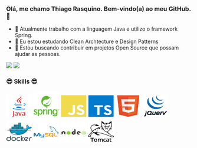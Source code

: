 ### Olá, me chamo Thiago Rasquino. Bem-vindo(a) ao meu GitHub. 👋

- 🔭 Atualmente trabalho com a linguagem Java e utilizo o framework Spring.
- 🌱 Eu estou estudando Clean Archtecture e Design Patterns
- 👯 Estou buscando contribuir em projetos Open Source que possam ajudar as pessoas.

<div>
  <a href = "mailto:thiago.programador.net@gmail.com"><img src="https://img.shields.io/badge/-Gmail-%23333?style=for-the-badge&logo=gmail&logoColor=white" target="_blank"></a>
  <a href="https://www.linkedin.com/in/thiago-augusto-da-silva-rasquino-52304240" target="_blank"><img src="https://img.shields.io/badge/-LinkedIn-%230077B5?style=for-the-badge&logo=linkedin&logoColor=white" target="_blank"></a>  
</div>

### 😎 Skills 😎
<div style="display: inline_block">
  <img align="center" alt="Thiago-Java" height="60" width="70" src="https://github.com/devicons/devicon/blob/master/icons/java/java-original-wordmark.svg">
  <img align="center" alt="Thiago-Spring" height="80" width="70" src="https://github.com/devicons/devicon/blob/master/icons/spring/spring-original-wordmark.svg">
  <img align="center" alt="Thiago-Js" height="60" width="70" src="https://raw.githubusercontent.com/devicons/devicon/master/icons/javascript/javascript-plain.svg">
  <img align="center" alt="Thiago-Ts" height="60" width="70" src="https://raw.githubusercontent.com/devicons/devicon/master/icons/typescript/typescript-plain.svg">
  
  <img align="center" alt="Thiago-HTML" height="60" width="70" src="https://raw.githubusercontent.com/devicons/devicon/master/icons/html5/html5-original.svg">
  <img align="center" alt="Thiago-CSS" height="60" width="70" src="https://github.com/devicons/devicon/blob/master/icons/jquery/jquery-original-wordmark.svg">
  
  <img align="center" alt="Thiago-Csharp" height="60" width="70" src="https://github.com/devicons/devicon/blob/master/icons/docker/docker-original-wordmark.svg">
  <img align="center" alt="Thiago-Csharp" height="60" width="70" src="https://github.com/devicons/devicon/blob/master/icons/mysql/mysql-original-wordmark.svg">
  <img align="center" alt="Thiago-Csharp" height="60" width="70" src="https://github.com/devicons/devicon/blob/master/icons/nodejs/nodejs-original-wordmark.svg">
  <img align="center" alt="Thiago-Csharp" height="60" width="70" src="https://github.com/devicons/devicon/blob/master/icons/tomcat/tomcat-line-wordmark.svg">
  
</div>
<br>

